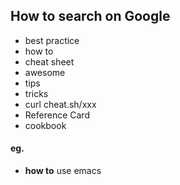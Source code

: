 
## How to search on Google
- best practice 
- how to
- cheat sheet
- awesome
- tips
- tricks
- curl cheat.sh/xxx
- Reference Card
- cookbook
#### eg.
- **how to** use emacs
